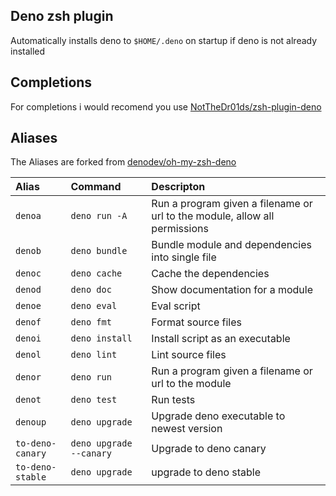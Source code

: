 ## Deno zsh plugin

Automatically installs deno to `$HOME/.deno` on startup if deno is not already installed

## Completions

For completions i would recomend you use [NotTheDr01ds/zsh-plugin-deno](https://github.com/NotTheDr01ds/zsh-plugin-deno)

## Aliases

The Aliases are forked from [denodev/oh-my-zsh-deno](https://github.com/denodev/oh-my-zsh-deno/blob/master/deno.plugin.zsh)

| Alias            | Command                 | Descripton                                                                 |
| :--------------- | :---------------------- | :------------------------------------------------------------------------- |
| `denoa`          | `deno run -A`           | Run a program given a filename or url to the module, allow all permissions |
| `denob`          | `deno bundle`           | Bundle module and dependencies into single file                            |
| `denoc`          | `deno cache`            | Cache the dependencies                                                     |
| `denod`          | `deno doc`              | Show documentation for a module                                            |
| `denoe`          | `deno eval`             | Eval script                                                                |
| `denof`          | `deno fmt`              | Format source files                                                        |
| `denoi`          | `deno install`          | Install script as an executable                                            |
| `denol`          | `deno lint`             | Lint source files                                                          |
| `denor`          | `deno run`              | Run a program given a filename or url to the module                        |
| `denot`          | `deno test`             | Run tests                                                                  |
| `denoup`         | `deno upgrade`          | Upgrade deno executable to newest version                                  |
| `to-deno-canary` | `deno upgrade --canary` | Upgrade to deno canary                                                     |
| `to-deno-stable` | `deno upgrade`          | upgrade to deno stable                                                     |